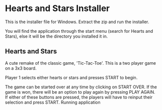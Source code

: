 # Hearts and Stars Installer

This is the installer file for Windows. Extract the zip and run the installer. 

You will find the application through the start menu (search for Hearts and Stars), else it will be the directory you installed it in.

## Hearts and Stars

A cute remake of the classic game, 'Tic-Tac-Toe'. This is a two player game on a 3x3 board.

Player 1 selects either hearts or stars and presses START to begin.

The game can be started over at any time by clicking on START OVER. If the game is won, there will be an option to play again by pressing PLAY AGAIN. If either of these buttons are pressed, the players will have to reinput their selection and press START.
Running application
